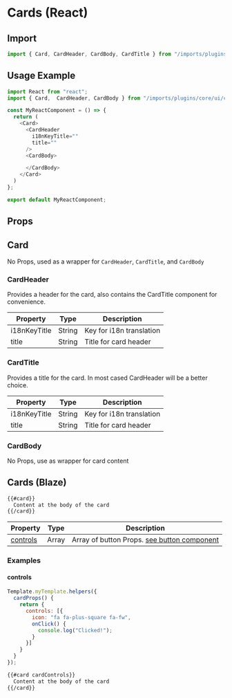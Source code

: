 # Cards (React)

## Import

```javascript
import { Card, CardHeader, CardBody, CardTitle } from "/imports/plugins/core/ui/client/components";
```

## Usage Example

```javascript
import React from "react";
import { Card,  CardHeader, CardBody } from "/imports/plugins/core/ui/client/components";

const MyReactComponent = () => {
  return (
    <Card>
      <CardHeader
        i18nKeyTitle=""
        title=""
      />
      <CardBody>

      </CardBody>
    </Card>
  )
};

export default MyReactComponent;
```

## Props

## Card

No Props, used as a wrapper for `CardHeader`, `CardTitle`, and `CardBody`

### CardHeader

Provides a header for the card, also contains the CardTitle component for convenience.

Property     | Type   | Description
------------ | ------ | ------------------------
i18nKeyTitle | String | Key for i18n translation
title        | String | Title for card header

### CardTitle

Provides a title for the card. In most cased CardHeader will be a better choice.

Property     | Type   | Description
------------ | ------ | ------------------------
i18nKeyTitle | String | Key for i18n translation
title        | String | Title for card header

### CardBody

No Props, use as wrapper for card content

## Cards (Blaze)

```html
{{#card}}
  Content at the body of the card
{{/card}}
```

Property              | Type  | Description
--------------------- | ----- | ------------------------------------------------------
[controls](#controls) | Array | Array of button Props. [see button component](#button)

### Examples

#### controls

```javascript
Template.myTemplate.helpers({
  cardProps() {
    return {
      controls: [{
        icon: "fa fa-plus-square fa-fw",
        onClick() {
          console.log("Clicked!");
        }
      }]
    }
  }
});
```

```html
{{#card cardControls}}
  Content at the body of the card
{{/card}}
```
